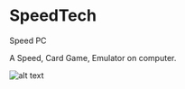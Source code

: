 # SpeedTech
Speed PC

A Speed, Card Game, Emulator on computer. 

![alt text](https://raw.githubusercontent.com/username/SpeedTech/49622912_562101347597667_8969780962787328000_n.png)

        
      
